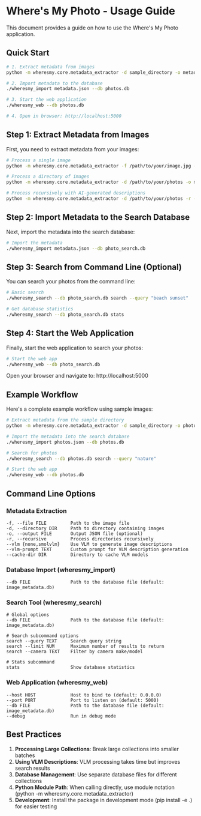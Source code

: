 # Where's My Photo - Usage Guide

This document provides a guide on how to use the Where's My Photo application.

## Quick Start

```bash
# 1. Extract metadata from images
python -m wheresmy.core.metadata_extractor -d sample_directory -o metadata.json

# 2. Import metadata to the database
./wheresmy_import metadata.json --db photos.db

# 3. Start the web application
./wheresmy_web --db photos.db

# 4. Open in browser: http://localhost:5000
```

## Step 1: Extract Metadata from Images

First, you need to extract metadata from your images:

```bash
# Process a single image
python -m wheresmy.core.metadata_extractor -f /path/to/your/image.jpg -o metadata.json

# Process a directory of images
python -m wheresmy.core.metadata_extractor -d /path/to/your/photos -o metadata.json

# Process recursively with AI-generated descriptions
python -m wheresmy.core.metadata_extractor -d /path/to/your/photos -r --vlm smolvlm -o metadata.json
```

## Step 2: Import Metadata to the Search Database

Next, import the metadata into the search database:

```bash
# Import the metadata
./wheresmy_import metadata.json --db photo_search.db
```

## Step 3: Search from Command Line (Optional)

You can search your photos from the command line:

```bash
# Basic search
./wheresmy_search --db photo_search.db search --query "beach sunset"

# Get database statistics
./wheresmy_search --db photo_search.db stats
```

## Step 4: Start the Web Application

Finally, start the web application to search your photos:

```bash
# Start the web app
./wheresmy_web --db photo_search.db
```

Open your browser and navigate to: http://localhost:5000

## Example Workflow

Here's a complete example workflow using sample images:

```bash
# Extract metadata from the sample directory
python -m wheresmy.core.metadata_extractor -d sample_directory -o photos.json

# Import the metadata into the search database
./wheresmy_import photos.json --db photos.db

# Search for photos
./wheresmy_search --db photos.db search --query "nature"

# Start the web app
./wheresmy_web --db photos.db
```

## Command Line Options

### Metadata Extraction

```
-f, --file FILE         Path to the image file
-d, --directory DIR     Path to directory containing images
-o, --output FILE       Output JSON file (optional)
-r, --recursive         Process directories recursively
--vlm {none,smolvlm}    Use VLM to generate image descriptions
--vlm-prompt TEXT       Custom prompt for VLM description generation
--cache-dir DIR         Directory to cache VLM models
```

### Database Import (wheresmy_import)

```
--db FILE               Path to the database file (default: image_metadata.db)
```

### Search Tool (wheresmy_search)

```
# Global options
--db FILE               Path to the database file (default: image_metadata.db)

# Search subcommand options
search --query TEXT     Search query string
search --limit NUM      Maximum number of results to return
search --camera TEXT    Filter by camera make/model

# Stats subcommand
stats                   Show database statistics
```

### Web Application (wheresmy_web)

```
--host HOST             Host to bind to (default: 0.0.0.0)
--port PORT             Port to listen on (default: 5000)
--db FILE               Path to the database file (default: image_metadata.db)
--debug                 Run in debug mode
```

## Best Practices

1. **Processing Large Collections**: Break large collections into smaller batches
2. **Using VLM Descriptions**: VLM processing takes time but improves search results
3. **Database Management**: Use separate database files for different collections
4. **Python Module Path**: When calling directly, use module notation (python -m wheresmy.core.metadata_extractor)
5. **Development**: Install the package in development mode (pip install -e .) for easier testing